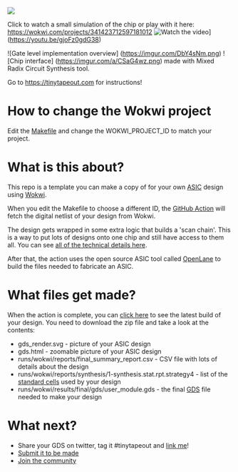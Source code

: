 ![](../../workflows/wokwi/badge.svg)

Click to watch a small simulation of the chip or play with it here: https://wokwi.com/projects/341423712597181012
![Watch the video](https://imgur.com/a/vlANGMs)](https://youtu.be/gjoFz0gdG38)

![Gate level implementation overview] (https://imgur.com/DbY4sNm.png)
![Chip interface] (https://imgur.com/a/CSaG4wz.png) made with Mixed Radix Circuit Synthesis tool.

Go to https://tinytapeout.com for instructions!

# How to change the Wokwi project

Edit the [Makefile](Makefile) and change the WOKWI_PROJECT_ID to match your project.

# What is this about?

This repo is a template you can make a copy of for your own [ASIC](https://www.zerotoasiccourse.com/terminology/asic/) design using [Wokwi](https://wokwi.com/).

When you edit the Makefile to choose a different ID, the [GitHub Action](.github/workflows/wokwi.yaml) will fetch the digital netlist of your design from Wokwi.

The design gets wrapped in some extra logic that builds a 'scan chain'. This is a way to put lots of designs onto one chip and still have access to them all. You can see [all of the technical details here](https://github.com/mattvenn/scan_wrapper).

After that, the action uses the open source ASIC tool called [OpenLane](https://www.zerotoasiccourse.com/terminology/openlane/) to build the files needed to fabricate an ASIC.

# What files get made?

When the action is complete, you can [click here](https://github.com/mattvenn/wokwi-verilog-gds-test/actions) to see the latest build of your design. You need to download the zip file and take a look at the contents:

* gds_render.svg - picture of your ASIC design
* gds.html - zoomable picture of your ASIC design
* runs/wokwi/reports/final_summary_report.csv  - CSV file with lots of details about the design
* runs/wokwi/reports/synthesis/1-synthesis.stat.rpt.strategy4 - list of the [standard cells](https://www.zerotoasiccourse.com/terminology/standardcell/) used by your design
* runs/wokwi/results/final/gds/user_module.gds - the final [GDS](https://www.zerotoasiccourse.com/terminology/gds2/) file needed to make your design

# What next?

* Share your GDS on twitter, tag it #tinytapeout and [link me](https://twitter.com/matthewvenn)!
* [Submit it to be made](https://docs.google.com/forms/d/e/1FAIpQLSc3ZF0AHKD3LoZRSmKX5byl-0AzrSK8ADeh0DtkZQX0bbr16w/viewform?usp=sf_link)
* [Join the community](https://discord.gg/rPK2nSjxy8)
